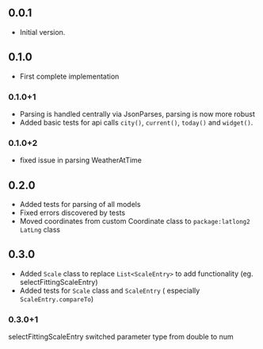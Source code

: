 ## 0.0.1

- Initial version.

## 0.1.0

- First complete implementation

### 0.1.0+1

- Parsing is handled centrally via JsonParses, parsing is now more robust
- Added basic tests for api calls `city()`, `current()`, `today()` and `widget()`.

### 0.1.0+2

- fixed issue in parsing WeatherAtTime

## 0.2.0

- Added tests for parsing of all models
- Fixed errors discovered by tests
- Moved coordinates from custom Coordinate class to `package:latlong2` `LatLng` class

## 0.3.0 

- Added `Scale` class to replace `List<ScaleEntry>` to add functionality (eg. selectFittingScaleEntry)
- Added tests for `Scale` class and `ScaleEntry` ( especially `ScaleEntry.compareTo`)

### 0.3.0+1
selectFittingScaleEntry switched parameter type from double to num

